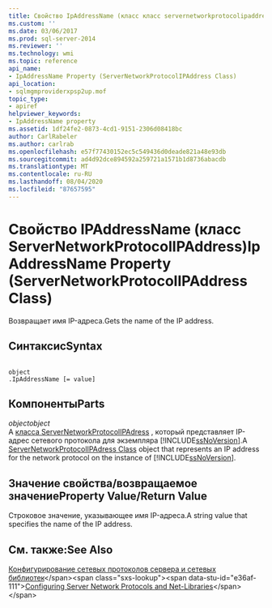 ```yaml
---
title: Свойство IpAddressName (класс класс servernetworkprotocolipaddress) | Документация Майкрософт
ms.custom: ''
ms.date: 03/06/2017
ms.prod: sql-server-2014
ms.reviewer: ''
ms.technology: wmi
ms.topic: reference
api_name:
- IpAddressName Property (ServerNetworkProtocolIPAddress Class)
api_location:
- sqlmgmproviderxpsp2up.mof
topic_type:
- apiref
helpviewer_keywords:
- IpAddressName property
ms.assetid: 1df24fe2-0873-4cd1-9151-2306d08418bc
author: CarlRabeler
ms.author: carlrab
ms.openlocfilehash: e57f77430152ec5c549436d0deade821a48e93db
ms.sourcegitcommit: ad4d92dce894592a259721a1571b1d8736abacdb
ms.translationtype: MT
ms.contentlocale: ru-RU
ms.lasthandoff: 08/04/2020
ms.locfileid: "87657595"
---
```

# <a name="ipaddressname-property-servernetworkprotocolipaddress-class"></a><span data-ttu-id="e36af-102">Свойство IPAddressName (класс ServerNetworkProtocolIPAddress)</span><span class="sxs-lookup"><span data-stu-id="e36af-102">IpAddressName Property (ServerNetworkProtocolIPAddress Class)</span></span>
  <span data-ttu-id="e36af-103">Возвращает имя IP-адреса.</span><span class="sxs-lookup"><span data-stu-id="e36af-103">Gets the name of the IP address.</span></span>  
  
## <a name="syntax"></a><span data-ttu-id="e36af-104">Синтаксис</span><span class="sxs-lookup"><span data-stu-id="e36af-104">Syntax</span></span>  
  
```  
  
object  
.IpAddressName [= value]  
```  
  
## <a name="parts"></a><span data-ttu-id="e36af-105">Компоненты</span><span class="sxs-lookup"><span data-stu-id="e36af-105">Parts</span></span>  
 <span data-ttu-id="e36af-106">*object*</span><span class="sxs-lookup"><span data-stu-id="e36af-106">*object*</span></span>  
 <span data-ttu-id="e36af-107">A [класса ServerNetworkProtocolIPAdress](servernetworkprotocolipaddress-class.md) , который представляет IP-адрес сетевого протокола для экземпляра [!INCLUDE[ssNoVersion](../../../includes/ssnoversion-md.md)].</span><span class="sxs-lookup"><span data-stu-id="e36af-107">A [ServerNetworkProtocolIPAdress Class](servernetworkprotocolipaddress-class.md) object that represents an IP address for the network protocol on the instance of [!INCLUDE[ssNoVersion](../../../includes/ssnoversion-md.md)].</span></span>  
  
## <a name="property-valuereturn-value"></a><span data-ttu-id="e36af-108">Значение свойства/возвращаемое значение</span><span class="sxs-lookup"><span data-stu-id="e36af-108">Property Value/Return Value</span></span>  
 <span data-ttu-id="e36af-109">Строковое значение, указывающее имя IP-адреса.</span><span class="sxs-lookup"><span data-stu-id="e36af-109">A string value that specifies the name of the IP address.</span></span>  
  
## <a name="see-also"></a><span data-ttu-id="e36af-110">См. также:</span><span class="sxs-lookup"><span data-stu-id="e36af-110">See Also</span></span>  
 <span data-ttu-id="e36af-111">[Конфигурирование сетевых протоколов сервера и сетевых библиотек](https://msdn.microsoft.com/library/ms177485\(v=sql.100\).aspx)</span><span class="sxs-lookup"><span data-stu-id="e36af-111">[Configuring Server Network Protocols and Net-Libraries](https://msdn.microsoft.com/library/ms177485\(v=sql.100\).aspx)</span></span>  
  
  

